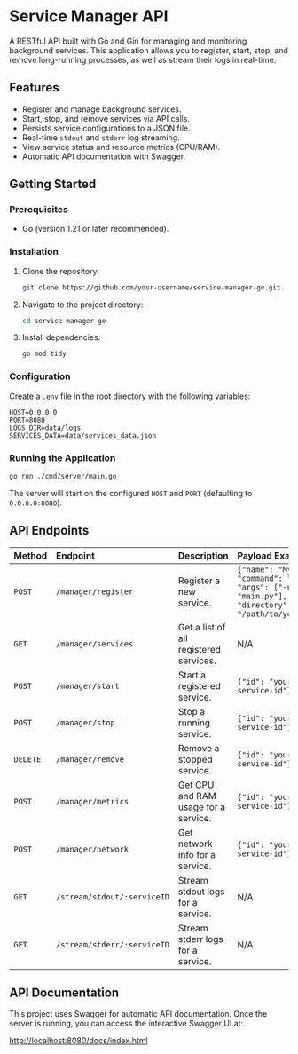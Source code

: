 # Service Manager API

A RESTful API built with Go and Gin for managing and monitoring background services. This application allows you to register, start, stop, and remove long-running processes, as well as stream their logs in real-time.

## Features

- Register and manage background services.
- Start, stop, and remove services via API calls.
- Persists service configurations to a JSON file.
- Real-time `stdout` and `stderr` log streaming.
- View service status and resource metrics (CPU/RAM).
- Automatic API documentation with Swagger.

## Getting Started

### Prerequisites

- Go (version 1.21 or later recommended).

### Installation

1. Clone the repository:
   ```sh
   git clone https://github.com/your-username/service-manager-go.git
   ```
2. Navigate to the project directory:
    ```sh
    cd service-manager-go
    ```
3. Install dependencies:
    ```sh
    go mod tidy
    ```

### Configuration

Create a `.env` file in the root directory with the following variables:

```
HOST=0.0.0.0
PORT=8080
LOGS_DIR=data/logs
SERVICES_DATA=data/services_data.json
```

### Running the Application

```sh
go run ./cmd/server/main.go
```

The server will start on the configured `HOST` and `PORT` (defaulting to `0.0.0.0:8080`).

## API Endpoints

| Method   | Endpoint                   | Description                        | Payload Example                                                                                             |
| :------- | :------------------------- | :--------------------------------- | :---------------------------------------------------------------------------------------------------------- |
| `POST`   | `/manager/register`        | Register a new service.            | `{"name": "My App", "command": "python", "args": ["-u", "main.py"], "directory": "/path/to/your/app"}` |
| `GET`    | `/manager/services`        | Get a list of all registered services. | N/A                                                                                                         |
| `POST`   | `/manager/start`           | Start a registered service.        | `{"id": "your-service-id"}`                                                                                 |
| `POST`   | `/manager/stop`            | Stop a running service.            | `{"id": "your-service-id"}`                                                                                 |
| `DELETE` | `/manager/remove`          | Remove a stopped service.          | `{"id": "your-service-id"}`                                                                                 |
| `POST`   | `/manager/metrics`         | Get CPU and RAM usage for a service. | `{"id": "your-service-id"}`                                                                                 |
| `POST`   | `/manager/network`         | Get network info for a service.    | `{"id": "your-service-id"}`                                                                                 |
| `GET`    | `/stream/stdout/:serviceID`| Stream stdout logs for a service.  | N/A                                                                                                         |
| `GET`    | `/stream/stderr/:serviceID`| Stream stderr logs for a service.  | N/A                                                                                                         |

## API Documentation

This project uses Swagger for automatic API documentation. Once the server is running, you can access the interactive Swagger UI at:

[http://localhost:8080/docs/index.html](http://localhost:8080/docs/index.html)
